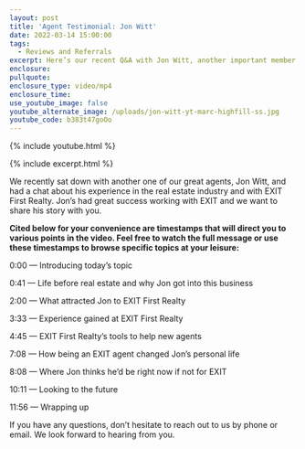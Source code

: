 ```yaml
---
layout: post
title: 'Agent Testimonial: Jon Witt'
date: 2022-03-14 15:00:00
tags:
  - Reviews and Referrals
excerpt: Here’s our recent Q&A with Jon Witt, another important member of our team.
enclosure:
pullquote:
enclosure_type: video/mp4
enclosure_time:
use_youtube_image: false
youtube_alternate_image: /uploads/jon-witt-yt-marc-highfill-ss.jpg
youtube_code: b383t47goOo
---
```

{% include youtube.html %}

{% include excerpt.html %}

We recently sat down with another one of our great agents, Jon Witt, and had a chat about his experience in the real estate industry and with EXIT First Realty. Jon’s had great success working with EXIT and we want to share his story with you.

**Cited below for your convenience are timestamps that will direct you to various points in the video. Feel free to watch the full message or use these timestamps to browse specific topics at your leisure:**

0:00 — Introducing today’s topic

0:41 — Life before real estate and why Jon got into this business

2:00 — What attracted Jon to EXIT First Realty

3:33 — Experience gained at EXIT First Realty

4:45 — EXIT First Realty’s tools to help new agents

7:08 — How being an EXIT agent changed Jon’s personal life

8:08 — Where Jon thinks he’d be right now if not for EXIT

10:11 — Looking to the future

11:56 — Wrapping up

If you have any questions, don’t hesitate to reach out to us by phone or email. We look forward to hearing from you.

&nbsp;
